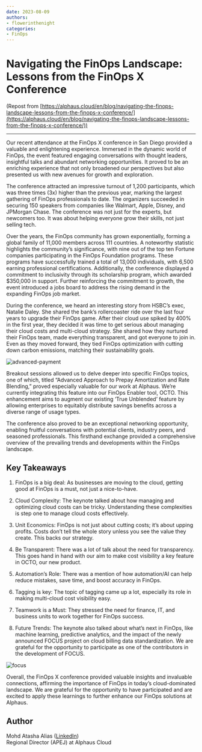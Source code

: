 ```yaml
---
date: 2023-08-09
authors:
- flowerinthenight
categories:
- FinOps
---
```


# Navigating the FinOps Landscape: Lessons from the FinOps X Conference

(Repost from [https://alphaus.cloud/en/blog/navigating-the-finops-landscape-lessons-from-the-finops-x-conference/](https://alphaus.cloud/en/blog/navigating-the-finops-landscape-lessons-from-the-finops-x-conference/))

---

Our recent attendance at the FinOps X conference in San Diego provided a valuable and enlightening experience. Immersed in the dynamic world of FinOps, the event featured engaging conversations with thought leaders, insightful talks and abundant networking opportunities. It proved to be an enriching experience that not only broadened our perspectives but also presented us with new avenues for growth and exploration.

<!-- more -->

The conference attracted an impressive turnout of 1,200 participants, which was three times (3x) higher than the previous year, marking the largest gathering of FinOps professionals to date. The organizers succeeded in securing 150 speakers from companies like Walmart, Apple, Disney, and JPMorgan Chase. The conference was not just for the experts, but newcomers too. It was about helping everyone grow their skills, not just selling tech.

Over the years, the FinOps community has grown exponentially, forming a global family of 11,000 members across 111 countries. A noteworthy statistic highlights the community’s significance, with nine out of the top ten Fortune companies participating in the FinOps Foundation programs. These programs have successfully trained a total of 13,000 individuals, with 6,500 earning professional certifications. Additionally, the conference displayed a commitment to inclusivity through its scholarship program, which awarded $350,000 in support. Further reinforcing the commitment to growth, the event introduced a jobs board to address the rising demand in the expanding FinOps job market.

During the conference, we heard an interesting story from HSBC’s exec, Natalie Daley. She shared the bank’s rollercoaster ride over the last four years to upgrade their FinOps game. After their cloud use spiked by 400% in the first year, they decided it was time to get serious about managing their cloud costs and multi-cloud strategy. She shared how they nurtured their FinOps team, made everything transparent, and got everyone to join in. Even as they moved forward, they tied FinOps optimization with cutting down carbon emissions, matching their sustainability goals.

![advanced-payment](https://drive.google.com/uc?id=14SMK8eCnU9EY8ZJzNNY3jA7ha0-Emmrm)

Breakout sessions allowed us to delve deeper into specific FinOps topics, one of which, titled “Advanced Approach to Prepay Amortization and Rate Blending,” proved especially valuable for our work at Alphaus. We’re currently integrating this feature into our FinOps Enabler tool, OCTO. This enhancement aims to augment our existing ‘True Unblended’ feature by allowing enterprises to equitably distribute savings benefits across a diverse range of usage types.

The conference also proved to be an exceptional networking opportunity, enabling fruitful conversations with potential clients, industry peers, and seasoned professionals. This firsthand exchange provided a comprehensive overview of the prevailing trends and developments within the FinOps landscape.

## Key Takeaways

1) FinOps is a big deal: As businesses are moving to the cloud, getting good at FinOps is a must, not just a nice-to-have.

2) Cloud Complexity: The keynote talked about how managing and optimizing cloud costs can be tricky. Understanding these complexities is step one to manage cloud costs effectively.

3) Unit Economics: FinOps is not just about cutting costs; it’s about upping profits. Costs don’t tell the whole story unless you see the value they create. This backs our strategy.

4) Be Transparent: There was a lot of talk about the need for transparency. This goes hand in hand with our aim to make cost visibility a key feature in OCTO, our new product.

5) Automation’s Role: There was a mention of how automation/AI can help reduce mistakes, save time, and boost accuracy in FinOps.

6) Tagging is key: The topic of tagging came up a lot, especially its role in making multi-cloud cost visibility easy.

7) Teamwork is a Must: They stressed the need for finance, IT, and business units to work together for FinOps success.

8) Future Trends: The keynote also talked about what’s next in FinOps, like machine learning, predictive analytics, and the impact of the newly announced FOCUS project on cloud billing data standardization. We are grateful for the opportunity to participate as one of the contributors in the development of FOCUS.

![focus](https://drive.google.com/uc?id=1GGwjceNg3POLzvhu4JyX5PGdGaXsAJac)

Overall, the FinOps X conference provided valuable insights and invaluable connections, affirming the importance of FinOps in today’s cloud-dominated landscape. We are grateful for the opportunity to have participated and are excited to apply these learnings to further enhance our FinOps solutions at Alphaus.

## Author

Mohd Atasha Alias ([LinkedIn](https://www.linkedin.com/in/mohdatasha/))  
Regional Director (APEJ) at Alphaus Cloud
